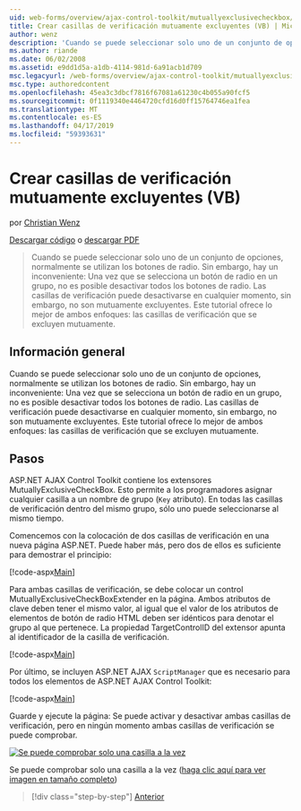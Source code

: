 ```yaml
---
uid: web-forms/overview/ajax-control-toolkit/mutuallyexclusivecheckbox/creating-mutually-exclusive-checkboxes-vb
title: Crear casillas de verificación mutuamente excluyentes (VB) | Microsoft Docs
author: wenz
description: 'Cuando se puede seleccionar solo uno de un conjunto de opciones, normalmente se utilizan los botones de radio. Sin embargo, hay un inconveniente: Una vez un botón de radio en un grupo se selecciona...'
ms.author: riande
ms.date: 06/02/2008
ms.assetid: e9dd1d5a-a1db-4114-981d-6a91acb1d709
msc.legacyurl: /web-forms/overview/ajax-control-toolkit/mutuallyexclusivecheckbox/creating-mutually-exclusive-checkboxes-vb
msc.type: authoredcontent
ms.openlocfilehash: 45ea3c3dbcf7816f67081a61230c4b055a90fcf5
ms.sourcegitcommit: 0f1119340e4464720cfd16d0ff15764746ea1fea
ms.translationtype: MT
ms.contentlocale: es-ES
ms.lasthandoff: 04/17/2019
ms.locfileid: "59393631"
---
```

# <a name="creating-mutually-exclusive-checkboxes-vb"></a>Crear casillas de verificación mutuamente excluyentes (VB)

por [Christian Wenz](https://github.com/wenz)

[Descargar código](http://download.microsoft.com/download/9/3/f/93f8daea-bebd-4821-833b-95205389c7d0/MutuallyExclusiveCheckBox0.vb.zip) o [descargar PDF](http://download.microsoft.com/download/b/6/a/b6ae89ee-df69-4c87-9bfb-ad1eb2b23373/mutuallyexclusivecheckbox0VB.pdf)

> Cuando se puede seleccionar solo uno de un conjunto de opciones, normalmente se utilizan los botones de radio. Sin embargo, hay un inconveniente: Una vez que se selecciona un botón de radio en un grupo, no es posible desactivar todos los botones de radio. Las casillas de verificación puede desactivarse en cualquier momento, sin embargo, no son mutuamente excluyentes. Este tutorial ofrece lo mejor de ambos enfoques: las casillas de verificación que se excluyen mutuamente.


## <a name="overview"></a>Información general

Cuando se puede seleccionar solo uno de un conjunto de opciones, normalmente se utilizan los botones de radio. Sin embargo, hay un inconveniente: Una vez que se selecciona un botón de radio en un grupo, no es posible desactivar todos los botones de radio. Las casillas de verificación puede desactivarse en cualquier momento, sin embargo, no son mutuamente excluyentes. Este tutorial ofrece lo mejor de ambos enfoques: las casillas de verificación que se excluyen mutuamente.

## <a name="steps"></a>Pasos

ASP.NET AJAX Control Toolkit contiene los extensores MutuallyExclusiveCheckBox. Esto permite a los programadores asignar cualquier casilla a un nombre de grupo (`Key` atributo). En todas las casillas de verificación dentro del mismo grupo, sólo uno puede seleccionarse al mismo tiempo.

Comencemos con la colocación de dos casillas de verificación en una nueva página ASP.NET. Puede haber más, pero dos de ellos es suficiente para demostrar el principio:

[!code-aspx[Main](creating-mutually-exclusive-checkboxes-vb/samples/sample1.aspx)]

Para ambas casillas de verificación, se debe colocar un control MutuallyExclusiveCheckBoxExtender en la página. Ambos atributos de clave deben tener el mismo valor, al igual que el valor de los atributos de elementos de botón de radio HTML deben ser idénticos para denotar el grupo al que pertenece. La propiedad TargetControlID del extensor apunta al identificador de la casilla de verificación.

[!code-aspx[Main](creating-mutually-exclusive-checkboxes-vb/samples/sample2.aspx)]

Por último, se incluyen ASP.NET AJAX `ScriptManager` que es necesario para todos los elementos de ASP.NET AJAX Control Toolkit:

[!code-aspx[Main](creating-mutually-exclusive-checkboxes-vb/samples/sample3.aspx)]

Guarde y ejecute la página: Se puede activar y desactivar ambas casillas de verificación, pero en ningún momento ambas casillas de verificación se puede comprobar.


[![Se puede comprobar solo una casilla a la vez](creating-mutually-exclusive-checkboxes-vb/_static/image2.png)](creating-mutually-exclusive-checkboxes-vb/_static/image1.png)

Se puede comprobar solo una casilla a la vez ([haga clic aquí para ver imagen en tamaño completo](creating-mutually-exclusive-checkboxes-vb/_static/image3.png))

> [!div class="step-by-step"]
> [Anterior](creating-mutually-exclusive-checkboxes-cs.md)
